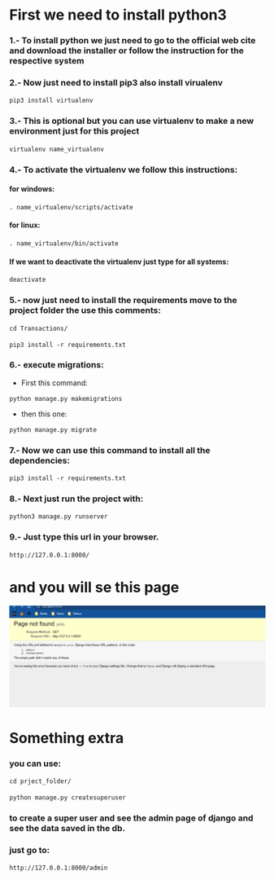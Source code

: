 # First we need to install python3
### 1.- To install python we just need to go to the official web cite and download the installer or follow the instruction for the respective system
### 2.- Now just need to install pip3 also install virualenv
```
pip3 install virtualenv
```
### 3.- This is optional but you can use virtualenv to make a new environment just for this project
```
virtualenv name_virtualenv
```
### 4.- To activate the virtualenv we follow this instructions:
#### for windows:
```
. name_virtualenv/scripts/activate
```
#### for linux:
```
. name_virtualenv/bin/activate
```
#### If we want to deactivate the virtualenv just type for all systems:
```
deactivate
```
### 5.- now just need to install the requirements move to the project folder the use this comments:
```
cd Transactions/

pip3 install -r requirements.txt
```
### 6.- execute migrations:
- First this command:
```
python manage.py makemigrations
```
- then this one:
```
python manage.py migrate
```

### 7.- Now we can use this command to install all the dependencies:
```
pip3 install -r requirements.txt
```

### 8.- Next just run the project with:
```
python3 manage.py runserver
```
### 9.- Just type this url in your browser.

```
http://127.0.0.1:8000/
```
# and you will se this page
![Image text](imgsDocs/runing-project.png)

# Something extra 
### you can use:
```
cd prject_folder/

python manage.py createsuperuser
```
### to create a super user and see the admin page of django and see the data saved in the db.
### just go to:
```
http://127.0.0.1:8000/admin